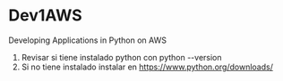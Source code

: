 # Dev1AWS
Developing Applications in Python on AWS
1. Revisar si tiene instalado python con python --version
2. Si no tiene instalado instalar en https://www.python.org/downloads/